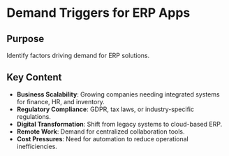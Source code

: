 # Demand Triggers for ERP Apps

## Purpose  
Identify factors driving demand for ERP solutions.

## Key Content  
- **Business Scalability**: Growing companies needing integrated systems for finance, HR, and inventory.  
- **Regulatory Compliance**: GDPR, tax laws, or industry-specific regulations.  
- **Digital Transformation**: Shift from legacy systems to cloud-based ERP.  
- **Remote Work**: Demand for centralized collaboration tools.  
- **Cost Pressures**: Need for automation to reduce operational inefficiencies.  